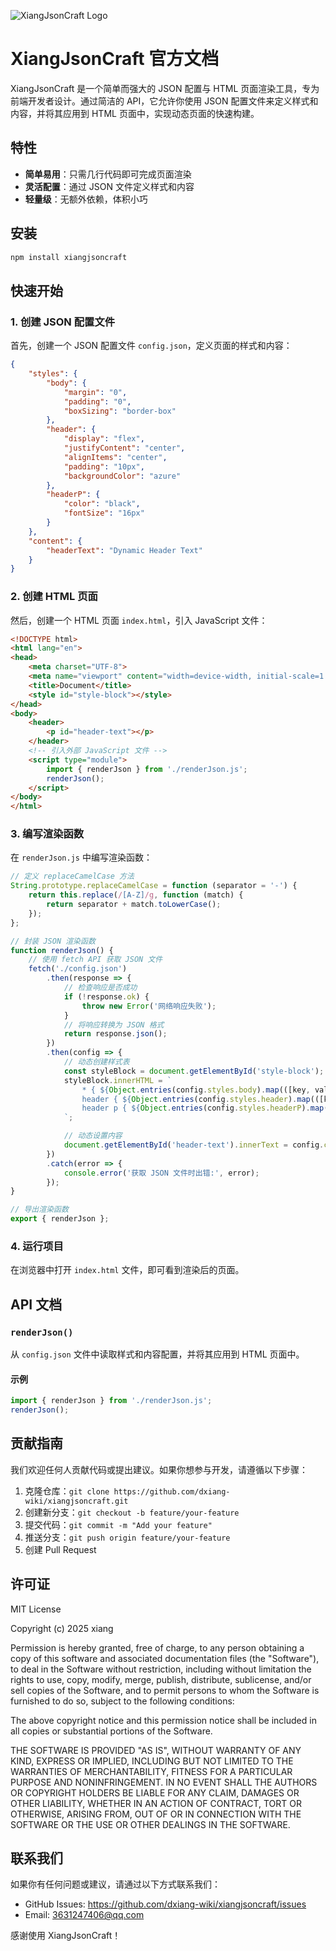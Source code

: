 
![XiangJsonCraft Logo](https://picsum.photos/seed/xiangjsoncraft/200/200)

# XiangJsonCraft 官方文档

XiangJsonCraft 是一个简单而强大的 JSON 配置与 HTML 页面渲染工具，专为前端开发者设计。通过简洁的 API，它允许你使用 JSON 配置文件来定义样式和内容，并将其应用到 HTML 页面中，实现动态页面的快速构建。

## 特性

- **简单易用**：只需几行代码即可完成页面渲染
- **灵活配置**：通过 JSON 文件定义样式和内容
- **轻量级**：无额外依赖，体积小巧

## 安装

```bash
npm install xiangjsoncraft
```

## 快速开始

### 1. 创建 JSON 配置文件

首先，创建一个 JSON 配置文件 `config.json`，定义页面的样式和内容：

```json
{
    "styles": {
        "body": {
            "margin": "0",
            "padding": "0",
            "boxSizing": "border-box"
        },
        "header": {
            "display": "flex",
            "justifyContent": "center",
            "alignItems": "center",
            "padding": "10px",
            "backgroundColor": "azure"
        },
        "headerP": {
            "color": "black",
            "fontSize": "16px"
        }
    },
    "content": {
        "headerText": "Dynamic Header Text"
    }
}
```

### 2. 创建 HTML 页面

然后，创建一个 HTML 页面 `index.html`，引入 JavaScript 文件：

```html
<!DOCTYPE html>
<html lang="en">
<head>
    <meta charset="UTF-8">
    <meta name="viewport" content="width=device-width, initial-scale=1.0">
    <title>Document</title>
    <style id="style-block"></style> 
</head>
<body>
    <header>
        <p id="header-text"></p>
    </header>
    <!-- 引入外部 JavaScript 文件 -->
    <script type="module">
        import { renderJson } from './renderJson.js';
        renderJson();
    </script>
</body>
</html>
```

### 3. 编写渲染函数

在 `renderJson.js` 中编写渲染函数：

```javascript
// 定义 replaceCamelCase 方法
String.prototype.replaceCamelCase = function (separator = '-') {
    return this.replace(/[A-Z]/g, function (match) {
        return separator + match.toLowerCase();
    });
};

// 封装 JSON 渲染函数
function renderJson() {
    // 使用 fetch API 获取 JSON 文件
    fetch('./config.json')
        .then(response => {
            // 检查响应是否成功
            if (!response.ok) {
                throw new Error('网络响应失败');
            }
            // 将响应转换为 JSON 格式
            return response.json();
        })
        .then(config => {
            // 动态创建样式表
            const styleBlock = document.getElementById('style-block');
            styleBlock.innerHTML = `
                * { ${Object.entries(config.styles.body).map(([key, value]) => `${key}: ${value};`).join(' ')} }
                header { ${Object.entries(config.styles.header).map(([key, value]) => `${key.replaceCamelCase()}: ${value};`).join(' ')} }
                header p { ${Object.entries(config.styles.headerP).map(([key, value]) => `${key}: ${value};`).join(' ')} }
            `;

            // 动态设置内容
            document.getElementById('header-text').innerText = config.content.headerText;
        })
        .catch(error => {
            console.error('获取 JSON 文件时出错:', error);
        });
}

// 导出渲染函数
export { renderJson };
```

### 4. 运行项目

在浏览器中打开 `index.html` 文件，即可看到渲染后的页面。

## API 文档

### `renderJson()`

从 `config.json` 文件中读取样式和内容配置，并将其应用到 HTML 页面中。

#### 示例

```javascript
import { renderJson } from './renderJson.js';
renderJson();
```

## 贡献指南

我们欢迎任何人贡献代码或提出建议。如果你想参与开发，请遵循以下步骤：

1. 克隆仓库：`git clone https://github.com/dxiang-wiki/xiangjsoncraft.git`
2. 创建新分支：`git checkout -b feature/your-feature`
3. 提交代码：`git commit -m "Add your feature"`
4. 推送分支：`git push origin feature/your-feature`
5. 创建 Pull Request

## 许可证

MIT License

Copyright (c) 2025 xiang

Permission is hereby granted, free of charge, to any person obtaining a copy
of this software and associated documentation files (the "Software"), to deal
in the Software without restriction, including without limitation the rights
to use, copy, modify, merge, publish, distribute, sublicense, and/or sell
copies of the Software, and to permit persons to whom the Software is
furnished to do so, subject to the following conditions:

The above copyright notice and this permission notice shall be included in all
copies or substantial portions of the Software.

THE SOFTWARE IS PROVIDED "AS IS", WITHOUT WARRANTY OF ANY KIND, EXPRESS OR
IMPLIED, INCLUDING BUT NOT LIMITED TO THE WARRANTIES OF MERCHANTABILITY,
FITNESS FOR A PARTICULAR PURPOSE AND NONINFRINGEMENT. IN NO EVENT SHALL THE
AUTHORS OR COPYRIGHT HOLDERS BE LIABLE FOR ANY CLAIM, DAMAGES OR OTHER
LIABILITY, WHETHER IN AN ACTION OF CONTRACT, TORT OR OTHERWISE, ARISING FROM,
OUT OF OR IN CONNECTION WITH THE SOFTWARE OR THE USE OR OTHER DEALINGS IN THE
SOFTWARE.

## 联系我们

如果你有任何问题或建议，请通过以下方式联系我们：

- GitHub Issues: https://github.com/dxiang-wiki/xiangjsoncraft/issues
- Email: 3631247406@qq.com

感谢使用 XiangJsonCraft！
